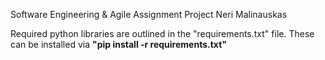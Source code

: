 Software Engineering & Agile Assignment Project
Neri Malinauskas

Required python libraries are outlined in the "requirements.txt" file. These can be installed via <b>"pip install -r requirements.txt"<b>